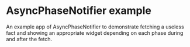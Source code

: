 # AsyncPhaseNotifier example

An example app of AsyncPhaseNotifier to demonstrate fetching a useless fact and
showing an appropriate widget depending on each phase during and after the fetch.
